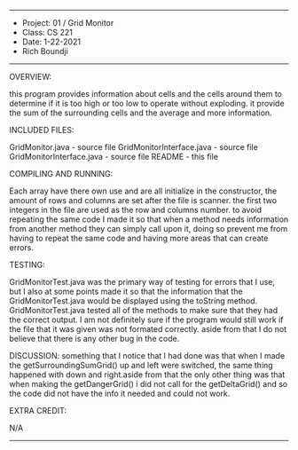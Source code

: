 ****************
* Project: 01 / Grid Monitor
* Class: CS 221
* Date: 1-22-2021
* Rich Boundji
**************** 

OVERVIEW:
 
 this program provides information about cells and the cells around them to determine if
 it is too high or too low to operate without exploding. it provide the sum of the surrounding
 cells and the average and more information.

 
INCLUDED FILES:

 GridMonitor.java - source file
 GridMonitorInterface.java - source file
 GridMonitorInterface.java - source file
 README - this file

COMPILING AND RUNNING:
 
 Each array have there own use and are all initialize in the constructor, 
 the amount of rows and columns are set after the file is scanner.
 the first two integers in the file are used as the row and columns number.
 to avoid repeating the same code I made it so that when a method needs information from 
 another method they can simply call upon it, doing so prevent me from having to 
 repeat the same code and having more areas that can create errors.
 

TESTING:

 GridMonitorTest.java was the primary way of testing for errors that I use, but I also 
 at some points made it so that the information that the GridMonitorTest.java would 
 be displayed using the toString method. GridMonitorTest.java tested all of the methods
 to make sure that they had the correct output. I am not definitely sure if the program
 would still work if the file that it was given was not formated correctly. aside from that 
 I do not believe that there is any other bug in the code.

DISCUSSION:
 something that I notice that I had done was that when I made the getSurroundingSumGrid()
 up and left were switched, the same thing happened with down and right.aside from that the 
 only other  thing was that when making the getDangerGrid() i did not call for the
 getDeltaGrid() and so the code did not have the info it needed and could not work.


EXTRA CREDIT:

N/A

----------------------------------------------------------------------------
